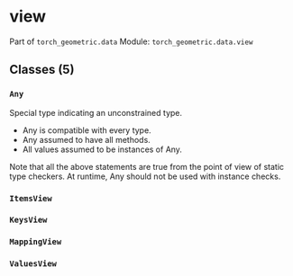# view

Part of `torch_geometric.data`
Module: `torch_geometric.data.view`

## Classes (5)

### `Any`

Special type indicating an unconstrained type.

- Any is compatible with every type.
- Any assumed to have all methods.
- All values assumed to be instances of Any.

Note that all the above statements are true from the point of view of
static type checkers. At runtime, Any should not be used with instance
checks.

### `ItemsView`

### `KeysView`

### `MappingView`

### `ValuesView`
